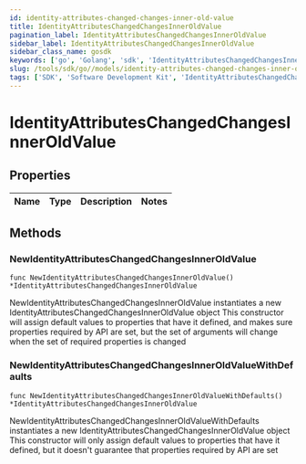 ```yaml
---
id: identity-attributes-changed-changes-inner-old-value
title: IdentityAttributesChangedChangesInnerOldValue
pagination_label: IdentityAttributesChangedChangesInnerOldValue
sidebar_label: IdentityAttributesChangedChangesInnerOldValue
sidebar_class_name: gosdk
keywords: ['go', 'Golang', 'sdk', 'IdentityAttributesChangedChangesInnerOldValue', 'IdentityAttributesChangedChangesInnerOldValue'] 
slug: /tools/sdk/go//models/identity-attributes-changed-changes-inner-old-value
tags: ['SDK', 'Software Development Kit', 'IdentityAttributesChangedChangesInnerOldValue', 'IdentityAttributesChangedChangesInnerOldValue']
---
```


# IdentityAttributesChangedChangesInnerOldValue

## Properties

Name | Type | Description | Notes
------------ | ------------- | ------------- | -------------

## Methods

### NewIdentityAttributesChangedChangesInnerOldValue

`func NewIdentityAttributesChangedChangesInnerOldValue() *IdentityAttributesChangedChangesInnerOldValue`

NewIdentityAttributesChangedChangesInnerOldValue instantiates a new IdentityAttributesChangedChangesInnerOldValue object
This constructor will assign default values to properties that have it defined,
and makes sure properties required by API are set, but the set of arguments
will change when the set of required properties is changed

### NewIdentityAttributesChangedChangesInnerOldValueWithDefaults

`func NewIdentityAttributesChangedChangesInnerOldValueWithDefaults() *IdentityAttributesChangedChangesInnerOldValue`

NewIdentityAttributesChangedChangesInnerOldValueWithDefaults instantiates a new IdentityAttributesChangedChangesInnerOldValue object
This constructor will only assign default values to properties that have it defined,
but it doesn't guarantee that properties required by API are set


